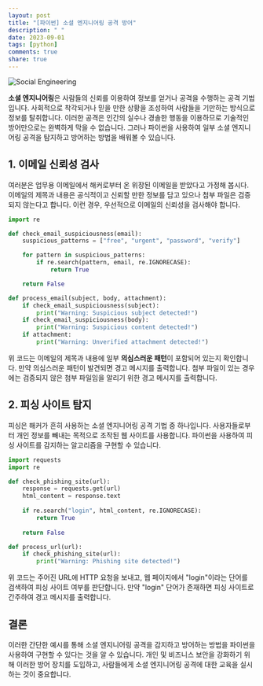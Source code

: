```yaml
---
layout: post
title: "[파이썬] 소셜 엔지니어링 공격 방어"
description: " "
date: 2023-09-01
tags: [python]
comments: true
share: true
---
```


![Social Engineering](https://cdn.pixabay.com/photo/2016/03/09/09/55/hacker-1245725_1280.jpg)

**소셜 엔지니어링**은 사람들의 신뢰를 이용하여 정보를 얻거나 공격을 수행하는 공격 기법입니다. 사회적으로 착각되거나 믿을 만한 상황을 조성하여 사람들을 기만하는 방식으로 정보를 탈취합니다. 이러한 공격은 인간의 실수나 경솔한 행동을 이용하므로 기술적인 방어만으로는 완벽하게 막을 수 없습니다. 그러나 파이썬을 사용하여 일부 소셜 엔지니어링 공격을 탐지하고 방어하는 방법을 배워볼 수 있습니다.

## 1. 이메일 신뢰성 검사

여러분은 업무용 이메일에서 해커로부터 온 위장된 이메일을 받았다고 가정해 봅시다. 이메일의 제목과 내용은 공식적이고 신뢰할 만한 정보를 담고 있으나 첨부 파일은 검증되지 않는다고 합니다. 이런 경우, 우선적으로 이메일의 신뢰성을 검사해야 합니다.

```python
import re

def check_email_suspiciousness(email):
    suspicious_patterns = ["free", "urgent", "password", "verify"]

    for pattern in suspicious_patterns:
        if re.search(pattern, email, re.IGNORECASE):
            return True

    return False

def process_email(subject, body, attachment):
    if check_email_suspiciousness(subject):
        print("Warning: Suspicious subject detected!")
    if check_email_suspiciousness(body):
        print("Warning: Suspicious content detected!")
    if attachment:
        print("Warning: Unverified attachment detected!")
```

위 코드는 이메일의 제목과 내용에 일부 **의심스러운 패턴**이 포함되어 있는지 확인합니다. 만약 의심스러운 패턴이 발견되면 경고 메시지를 출력합니다. 첨부 파일이 있는 경우에는 검증되지 않은 첨부 파일임을 알리기 위한 경고 메시지를 출력합니다.

## 2. 피싱 사이트 탐지

피싱은 해커가 흔히 사용하는 소셜 엔지니어링 공격 기법 중 하나입니다. 사용자들로부터 개인 정보를 빼내는 목적으로 조작된 웹 사이트를 사용합니다. 파이썬을 사용하여 피싱 사이트를 감지하는 알고리즘을 구현할 수 있습니다.

```python
import requests
import re

def check_phishing_site(url):
    response = requests.get(url)
    html_content = response.text
    
    if re.search("login", html_content, re.IGNORECASE):
        return True
    
    return False

def process_url(url):
    if check_phishing_site(url):
        print("Warning: Phishing site detected!")
```

위 코드는 주어진 URL에 HTTP 요청을 보내고, 웹 페이지에서 "login"이라는 단어를 검색하여 피싱 사이트 여부를 판단합니다. 만약 "login" 단어가 존재하면 피싱 사이트로 간주하여 경고 메시지를 출력합니다.

## 결론

이러한 간단한 예시를 통해 소셜 엔지니어링 공격을 감지하고 방어하는 방법을 파이썬을 사용하여 구현할 수 있다는 것을 알 수 있습니다. 개인 및 비즈니스 보안을 강화하기 위해 이러한 방어 장치를 도입하고, 사람들에게 소셜 엔지니어링 공격에 대한 교육을 실시하는 것이 중요합니다.